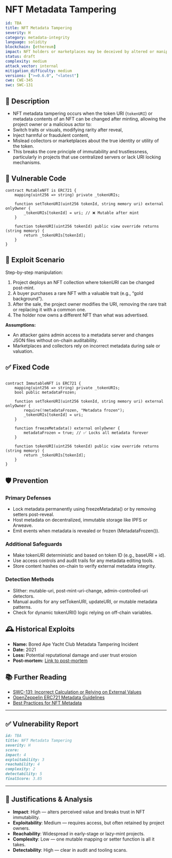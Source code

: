 # NFT Metadata Tampering

```YAML
id: TBA
title: NFT Metadata Tampering 
severity: H
category: metadata-integrity
language: solidity
blockchain: [ethereum]
impact: NFT holders or marketplaces may be deceived by altered or manipulated metadata
status: draft
complexity: medium
attack_vector: internal
mitigation_difficulty: medium
versions: [">=0.6.0", "<latest"]
cwe: CWE-345
swc: SWC-131
```

## 📝 Description

- NFT metadata tampering occurs when the token URI (`tokenURI`) or metadata contents of an NFT can be changed after minting, allowing the project owner or a malicious actor to:
- Switch traits or visuals, modifying rarity after reveal,
- Inject harmful or fraudulent content,
- Mislead collectors or marketplaces about the true identity or utility of the token.
- This breaks the core principle of immutability and trustlessness, particularly in projects that use centralized servers or lack URI locking mechanisms.

## 🚨 Vulnerable Code

```solidity
contract MutableNFT is ERC721 {
    mapping(uint256 => string) private _tokenURIs;

    function setTokenURI(uint256 tokenId, string memory uri) external onlyOwner {
        _tokenURIs[tokenId] = uri; // ❌ Mutable after mint
    }

    function tokenURI(uint256 tokenId) public view override returns (string memory) {
        return _tokenURIs[tokenId];
    }
}
```

## 🧪 Exploit Scenario

Step-by-step manipulation:

1. Project deploys an NFT collection where tokenURI can be changed post-mint.
2. A buyer purchases a rare NFT with a valuable trait (e.g., “gold background”).
3. After the sale, the project owner modifies the URI, removing the rare trait or replacing it with a common one.
4. The holder now owns a different NFT than what was advertised.

**Assumptions:**

- An attacker gains admin access to a metadata server and changes JSON files without on-chain auditability.
- Marketplaces and collectors rely on incorrect metadata during sale or valuation.

## ✅ Fixed Code

```solidity

contract ImmutableNFT is ERC721 {
    mapping(uint256 => string) private _tokenURIs;
    bool public metadataFrozen;

    function setTokenURI(uint256 tokenId, string memory uri) external onlyOwner {
        require(!metadataFrozen, "Metadata frozen");
        _tokenURIs[tokenId] = uri;
    }

    function freezeMetadata() external onlyOwner {
        metadataFrozen = true; // ✅ Locks all metadata forever
    }

    function tokenURI(uint256 tokenId) public view override returns (string memory) {
        return _tokenURIs[tokenId];
    }
}
```

## 🛡️ Prevention

### Primary Defenses

- Lock metadata permanently using freezeMetadata() or by removing setters post-reveal.
- Host metadata on decentralized, immutable storage like IPFS or Arweave.
- Emit events when metadata is revealed or frozen (MetadataFrozen()).

### Additional Safeguards

- Make tokenURI deterministic and based on token ID (e.g., baseURI + id).
- Use access controls and audit trails for any metadata editing tools.
- Store content hashes on-chain to verify external metadata integrity.

### Detection Methods

- Slither: mutable-uri, post-mint-uri-change, admin-controlled-uri detectors.
- Manual audits for any setTokenURI, updateURI, or mutable metadata patterns.
- Check for dynamic tokenURI() logic relying on off-chain variables.

## 🕰️ Historical Exploits

- **Name:** Bored Ape Yacht Club Metadata Tampering Incident 
- **Date:** 2021 
- **Loss:** Potential reputational damage and user trust erosion
- **Post-mortem:** [Link to post-mortem](https://medium.com/%40NoamaSamreen/nft-security-6d3d8063c834) 


## 📚 Further Reading

- [SWC-131: Incorrect Calculation or Relying on External Values](https://swcregistry.io/docs/SWC-131) 
- [OpenZeppelin ERC721 Metadata Guidelines](https://docs.openzeppelin.com/contracts/4.x/api/token/erc721) 
- [Best Practices for NFT Metadata](https://docs.opensea.io/docs/metadata-standards) 

---

## ✅ Vulnerability Report 

```markdown
id: TBA
title: NFT Metadata Tampering 
severity: H
score:
impact: 4         
exploitability: 3 
reachability: 4   
complexity: 2     
detectability: 5  
finalScore: 3.85
```

---

## 📄 Justifications & Analysis

- **Impact**: High — alters perceived value and breaks trust in NFT immutability.
- **Exploitability**: Medium — requires access, but often retained by project owners.
- **Reachability**: Widespread in early-stage or lazy-mint projects.
- **Complexity**: Low — one mutable mapping or setter function is all it takes.
- **Detectability**: High — clear in audit and tooling scans.